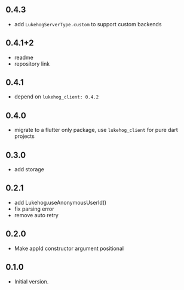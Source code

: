 ## 0.4.3

- add `LukehogServerType.custom` to support custom backends

## 0.4.1+2

- readme
- repository link

## 0.4.1

- depend on `lukehog_client: 0.4.2`

## 0.4.0

- migrate to a flutter only package, use `lukehog_client` for pure dart projects

## 0.3.0

- add storage

## 0.2.1

- add Lukehog.useAnonymousUserId()
- fix parsing error
- remove auto retry

## 0.2.0

- Make appId constructor argument positional

## 0.1.0

- Initial version.
